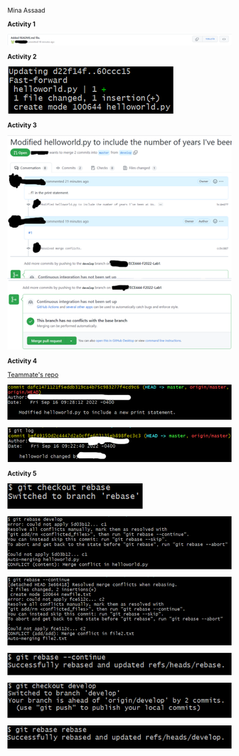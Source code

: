 Mina Assaad

**Activity 1**

![Alt text](images/Activity1.png?raw=true "Activity 1")

**Activity 2**

![Alt text](images/Activity2.png?raw=true "Activity 2")

**Activity 3**

![Alt text](images/Activity3_1.png?raw=true "Activity 3_1")
![Alt text](images/Activity3_2.png?raw=true "Activity 3_2")

**Activity 4**

[Teammate's repo](https://github.com/nancytaen/ECE444-F2022-Lab1)

![Alt text](images/Activity4_1.png?raw=true "Activity 4_1")

![Alt text](images/Activity4_2.png?raw=true "Activity 4_2")

**Activity 5**

![Alt text](images/Activity5_1.png?raw=true "Activity 5_1")

![Alt text](images/Activity5_2.png?raw=true "Activity 5_2")

![Alt text](images/Activity5_3.png?raw=true "Activity 5_3")

![Alt text](images/Activity5_4.png?raw=true "Activity 5_4")

![Alt text](images/Activity5_5.png?raw=true "Activity 5_5")

![Alt text](images/Activity5_6.png?raw=true "Activity 5_6")
